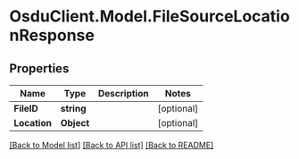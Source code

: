 # OsduClient.Model.FileSourceLocationResponse
## Properties

Name | Type | Description | Notes
------------ | ------------- | ------------- | -------------
**FileID** | **string** |  | [optional] 
**Location** | **Object** |  | [optional] 

[[Back to Model list]](../README.md#documentation-for-models) [[Back to API list]](../README.md#documentation-for-api-endpoints) [[Back to README]](../README.md)

